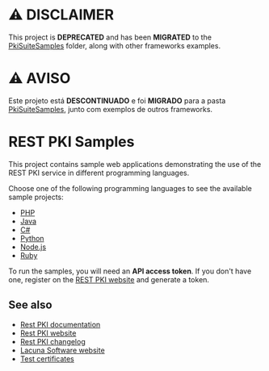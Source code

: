 # :warning: **DISCLAIMER**
This project is **DEPRECATED** and has been **MIGRATED** to the [PkiSuiteSamples](https://github.com/LacunaSoftware/PkiSuiteSamples) folder, along with other frameworks examples.

# :warning: **AVISO**
Este projeto está **DESCONTINUADO** e foi **MIGRADO** para a pasta [PkiSuiteSamples](https://github.com/LacunaSoftware/PkiSuiteSamples), junto com exemplos de outros frameworks.


REST PKI Samples
================

This project contains sample web applications demonstrating the use of the REST PKI service in
different programming languages.

Choose one of the following programming languages to see the available sample projects:

* [PHP](PHP/)
* [Java](Java/)
* [C#](CSharp/)
* [Python](Python/)
* [Node.js](NodeJS/)
* [Ruby](Ruby/)

To run the samples, you will need an **API access token**. If you don't have one, register on the
[REST PKI website](https://pki.rest/) and generate a token.

See also
--------

* [Rest PKI documentation](https://docs.lacunasoftware.com/articles/rest-pki/)
* [Rest PKI website](https://pki.rest/)
* [Rest PKI changelog](https://docs.lacunasoftware.com/en-us/articles/rest-pki/changelog)
* [Lacuna Software website](https://www.lacunasoftware.com/)
* [Test certificates](TestCertificates.md)

